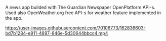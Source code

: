 A news app builded with The Guardian Newspaper OpenPlatform API-s.
Used also OpenWeather.org free API-s for weather feature implemented in the app.


https://user-images.githubusercontent.com/70106773/162836603-bd7b1284-e911-4897-846e-5d30644bbcc4.mp4

